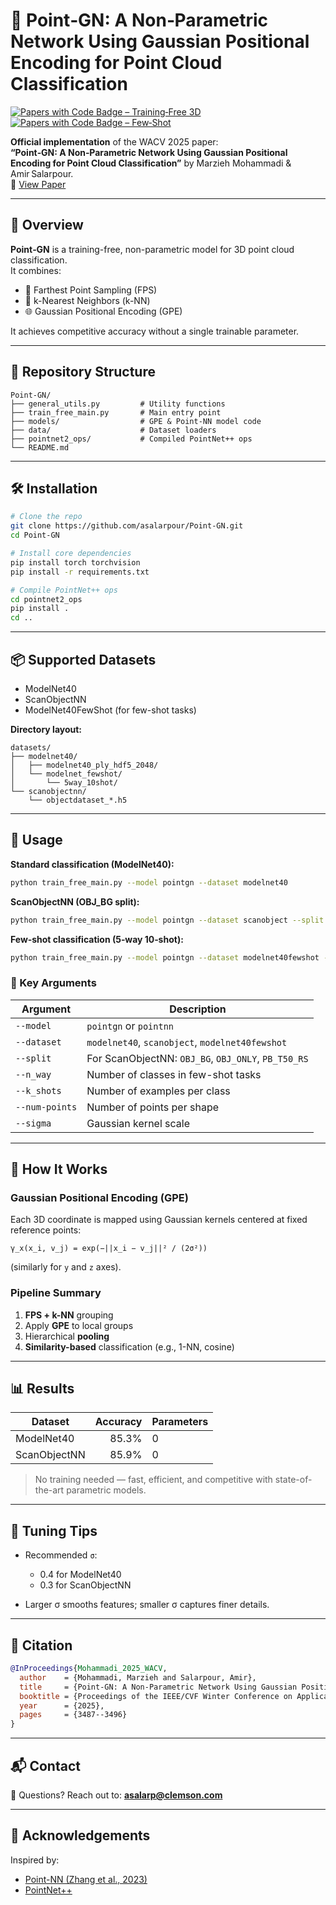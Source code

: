 
# 🚀 Point‑GN: A Non‑Parametric Network Using Gaussian Positional Encoding for Point Cloud Classification

[![Papers with Code Badge – Training‑Free 3D](https://img.shields.io/endpoint.svg?url=https://paperswithcode.com/badge/point-gn-a-non-parametric-network-using/training-free-3d-point-cloud-classification)](https://paperswithcode.com/sota/training-free-3d-point-cloud-classification?p=point-gn-a-non-parametric-network-using)
[![Papers with Code Badge – Few‑Shot](https://img.shields.io/endpoint.svg?url=https://paperswithcode.com/badge/point-gn-a-non-parametric-network-using/training-free-3d-point-cloud-classification-1)](https://paperswithcode.com/sota/training-free-3d-point-cloud-classification-1?p=point-gn-a-non-parametric-network-using)

**Official implementation** of the WACV 2025 paper:  
**“Point‑GN: A Non‑Parametric Network Using Gaussian Positional Encoding for Point Cloud Classification”** by Marzieh Mohammadi & Amir Salarpour.  
📄 [View Paper](https://openaccess.thecvf.com/content/WACV2025/html/Mohammadi_Point-GN_A_Non-Parametric_Network_using_Gaussian_Positional_Encoding_for_Point_WACV_2025_paper.html)

---

## 🧠 Overview

**Point‑GN** is a training-free, non-parametric model for 3D point cloud classification.  
It combines:

- 🧮 Farthest Point Sampling (FPS)
- 🔗 k-Nearest Neighbors (k-NN)
- 🌐 Gaussian Positional Encoding (GPE)

It achieves competitive accuracy without a single trainable parameter.

---

## 📁 Repository Structure

```
Point-GN/
├── general_utils.py         # Utility functions
├── train_free_main.py       # Main entry point
├── models/                  # GPE & Point-NN model code
├── data/                    # Dataset loaders
├── pointnet2_ops/           # Compiled PointNet++ ops
└── README.md
```

---

## 🛠️ Installation

```bash
# Clone the repo
git clone https://github.com/asalarpour/Point-GN.git
cd Point-GN

# Install core dependencies
pip install torch torchvision
pip install -r requirements.txt

# Compile PointNet++ ops
cd pointnet2_ops
pip install .
cd ..
```

---

## 📦 Supported Datasets

* ModelNet40
* ScanObjectNN
* ModelNet40FewShot (for few-shot tasks)

**Directory layout:**

```
datasets/
├── modelnet40/
│   ├── modelnet40_ply_hdf5_2048/
│   └── modelnet_fewshot/
│       └── 5way_10shot/
└── scanobjectnn/
    └── objectdataset_*.h5
```

---

## 🎯 Usage

**Standard classification (ModelNet40):**

```bash
python train_free_main.py --model pointgn --dataset modelnet40
```

**ScanObjectNN (OBJ_BG split):**

```bash
python train_free_main.py --model pointgn --dataset scanobject --split OBJ_BG
```

**Few‑shot classification (5‑way 10‑shot):**

```bash
python train_free_main.py --model pointgn --dataset modelnet40fewshot --n_way 5 --k_shots 10
```

### 🔧 Key Arguments

| Argument       | Description                                         |
| -------------- | --------------------------------------------------- |
| `--model`      | `pointgn` or `pointnn`                              |
| `--dataset`    | `modelnet40`, `scanobject`, `modelnet40fewshot`     |
| `--split`      | For ScanObjectNN: `OBJ_BG`, `OBJ_ONLY`, `PB_T50_RS` |
| `--n_way`      | Number of classes in few-shot tasks                 |
| `--k_shots`    | Number of examples per class                        |
| `--num-points` | Number of points per shape                          |
| `--sigma`      | Gaussian kernel scale                               |

---

## 🧩 How It Works

### Gaussian Positional Encoding (GPE)

Each 3D coordinate is mapped using Gaussian kernels centered at fixed reference points:

```
γ_x(x_i, v_j) = exp(−||x_i − v_j||² / (2σ²))
```

(similarly for `y` and `z` axes).

### Pipeline Summary

1. **FPS + k-NN** grouping
2. Apply **GPE** to local groups
3. Hierarchical **pooling**
4. **Similarity-based** classification (e.g., 1-NN, cosine)

---

## 📊 Results

| Dataset      | Accuracy | Parameters |
| ------------ | -------: | ---------- |
| ModelNet40   |    85.3% | 0          |
| ScanObjectNN |    85.9% | 0          |

> No training needed — fast, efficient, and competitive with state-of-the-art parametric models.

---

## 🧪 Tuning Tips

* Recommended `σ`:

  * 0.4 for ModelNet40
  * 0.3 for ScanObjectNN
* Larger σ smooths features; smaller σ captures finer details.

---

## 📝 Citation

```bibtex
@InProceedings{Mohammadi_2025_WACV,
  author    = {Mohammadi, Marzieh and Salarpour, Amir},
  title     = {Point-GN: A Non-Parametric Network Using Gaussian Positional Encoding for Point Cloud Classification},
  booktitle = {Proceedings of the IEEE/CVF Winter Conference on Applications of Computer Vision (WACV)},
  year      = {2025},
  pages     = {3487--3496}
}
```

---

## 📬 Contact

📧 Questions? Reach out to: **[asalarp@clemson.com](mailto:asalarp@clemson.com)**

---

## 🙌 Acknowledgements

Inspired by:

* [Point-NN (Zhang et al., 2023)](https://arxiv.org/abs/2303.08134)
* [PointNet++](https://arxiv.org/abs/1706.02413)